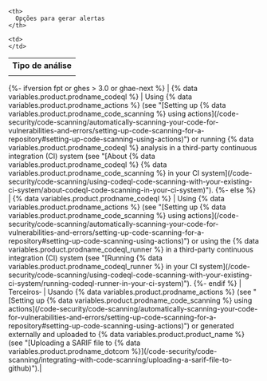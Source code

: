 <table spaces-before="0">
  <tr>
    <th>
      <nobr>Tipo de análise</nobr>
    </th>
    
    <th>
      Opções para gerar alertas
    </th>
  </tr>
  
  <tr>
    <td>
    </td>
    
    <td>
    </td>
  </tr>
</table>
{%- ifversion fpt or ghes > 3.0 or ghae-next %}
|
{% data variables.product.prodname_codeql %} | Using {% data variables.product.prodname_actions %} (see "[Setting up {% data variables.product.prodname_code_scanning %} using actions](/code-security/code-scanning/automatically-scanning-your-code-for-vulnerabilities-and-errors/setting-up-code-scanning-for-a-repository#setting-up-code-scanning-using-actions)") or running {% data variables.product.prodname_codeql %} analysis in a third-party continuous integration (CI) system (see "[About {% data variables.product.prodname_codeql %} {% data variables.product.prodname_code_scanning %} in your CI system](/code-security/code-scanning/using-codeql-code-scanning-with-your-existing-ci-system/about-codeql-code-scanning-in-your-ci-system)").
{%- else %}
|
{% data variables.product.prodname_codeql %} | Using {% data variables.product.prodname_actions %} (see "[Setting up {% data variables.product.prodname_code_scanning %} using actions](/code-security/code-scanning/automatically-scanning-your-code-for-vulnerabilities-and-errors/setting-up-code-scanning-for-a-repository#setting-up-code-scanning-using-actions)") or using the {% data variables.product.prodname_codeql_runner %} in a third-party continuous integration (CI) system (see "[Running {% data variables.product.prodname_codeql_runner %} in your CI system](/code-security/code-scanning/using-codeql-code-scanning-with-your-existing-ci-system/running-codeql-runner-in-your-ci-system)").
{%- endif %}
| Terceiros&#8209; | Usando
{% data variables.product.prodname_actions %} (see "[Setting up {% data variables.product.prodname_code_scanning %} using actions](/code-security/code-scanning/automatically-scanning-your-code-for-vulnerabilities-and-errors/setting-up-code-scanning-for-a-repository#setting-up-code-scanning-using-actions)") or generated externally and uploaded to {% data variables.product.product_name %} (see "[Uploading a SARIF file to {% data variables.product.prodname_dotcom %}](/code-security/code-scanning/integrating-with-code-scanning/uploading-a-sarif-file-to-github)").|
